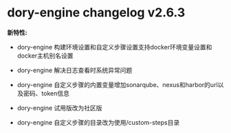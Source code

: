 # dory-engine changelog v2.6.3

**新特性:**

- dory-engine 构建环境设置和自定义步骤设置支持docker环境变量设置和docker主机别名设置

- dory-engine 解决日志查看时系统异常问题

- dory-engine 自定义步骤的内置变量增加sonarqube、nexus和harbor的url以及密码、token信息

- dory-engine 试用版改为社区版

- dory-engine 自定义步骤的目录改为使用/custom-steps目录

